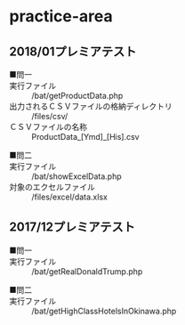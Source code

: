 # practice-area  

## 2018/01プレミアテスト
<dl>
  <dt>■問一</dt>
  <dt>実行ファイル</dt>
  <dd>/bat/getProductData.php</dd>
  <dt>出力されるＣＳＶファイルの格納ディレクトリ</dt>
  <dd>/files/csv/</dd>
  <dt>ＣＳＶファイルの名称</dt>
  <dd>ProductData_[Ymd]_[His].csv</dd>
</dl> 

<dl>
  <dt>■問二</dt>
  <dt>実行ファイル</dt>
  <dd>/bat/showExcelData.php</dd>
  <dt>対象のエクセルファイル</dt>
  <dd>/files/excel/data.xlsx</dd>
</dl> 
  
## 2017/12プレミアテスト
<dl>
  <dt>■問一</dt>
  <dt>実行ファイル</dt>
  <dd>/bat/getRealDonaldTrump.php</dd>
</dl> 
  
<dl>
  <dt>■問二</dt>
  <dt>実行ファイル</dt>
  <dd>/bat/getHighClassHotelsInOkinawa.php</dd>
</dl> 
  
